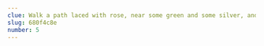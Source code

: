 ```yaml
---
clue: Walk a path laced with rose, near some green and some silver, and look for a table submerged.  Your feet pressed on stones, top right will deliver, with the world according to birds.
slug: 680f4c8e
number: 5
---
```

